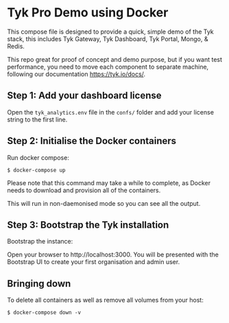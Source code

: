 # Tyk Pro Demo using Docker

This compose file is designed to provide a quick, simple demo of the Tyk stack, this includes Tyk Gateway, Tyk Dashboard, Tyk Portal, Mongo, & Redis.

This repo great for proof of concept and demo purpose, but if you want test performance, you need to move each component to separate machine, following our documentation https://tyk.io/docs/.

## Step 1: Add your dashboard license

Open the `tyk_analytics.env` file in the `confs/` folder and add your license string to the first line.

## Step 2: Initialise the Docker containers

Run docker compose:

```
$ docker-compose up
```

Please note that this command may take a while to complete, as Docker needs to download and provision all of the containers.

This will run in non-daemonised mode so you can see all the output.

## Step 3: Bootstrap the Tyk installation

Bootstrap the instance:

Open your browser to http://localhost:3000.  You will be presented with the Bootstrap UI to create your first organisation and admin user.

## Bringing down

To delete all containers as well as remove all volumes from your host:
```
$ docker-compose down -v
```